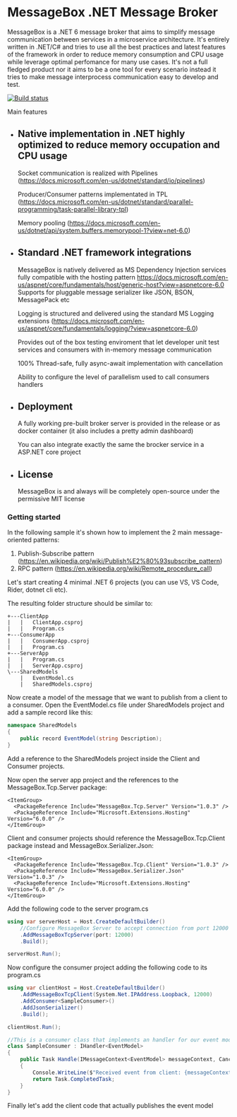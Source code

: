 # MessageBox .NET Message Broker
MessageBox is a .NET 6 message broker that aims to simplify message communication between services in a microservice architecture. 
It's entirely written in .NET/C# and tries to use all the best practices and latest features of the framework in order to reduce memory consumption and CPU usage while leverage optimal perfomance for many use cases. 
It's not a full fledged product nor it aims to be a one tool for every scenario instead it tries to make message interprocess communication easy to develop and test.

[![Build status](https://ci.appveyor.com/api/projects/status/dkyae4p5jagnu3k4?svg=true)](https://ci.appveyor.com/project/adospace/message-box)

Main features
- ## Native implementation in .NET highly optimized to reduce memory occupation and CPU usage
  Socket communication is realized with Pipelines (https://docs.microsoft.com/en-us/dotnet/standard/io/pipelines)
  
  Producer/Consumer patterns implementated in TPL (https://docs.microsoft.com/en-us/dotnet/standard/parallel-programming/task-parallel-library-tpl)
  
  Memory pooling (https://docs.microsoft.com/en-us/dotnet/api/system.buffers.memorypool-1?view=net-6.0)
  
- ## Standard .NET framework integrations
  MessageBox is natively delivered as MS Dependency Injection services fully compatible with the hosting pattern https://docs.microsoft.com/en-us/aspnet/core/fundamentals/host/generic-host?view=aspnetcore-6.0
  Supports for pluggable message serializer like JSON, BSON, MessagePack etc
  
  Logging is structured and delivered using the standard MS Logging extensions (https://docs.microsoft.com/en-us/aspnet/core/fundamentals/logging/?view=aspnetcore-6.0)
  
  Provides out of the box testing enviroment that let developer unit test services and consumers with in-memory message communication
  
  100% Thread-safe, fully async-await implementation with cancellation
  
  Ability to configure the level of parallelism used to call consumers handlers

- ## Deployment
  A fully working pre-built broker server is provided in the release or as docker container (it also includes a pretty admin dashboard)
  
  You can also integrate exactly the same the brocker service in a ASP.NET core project
  
- ## License
  MessageBox is and always will be completely open-source under the permissive MIT license
  

### Getting started
In the following sample it's shown how to implement the 2 main message-oriented patterns:

1. Publish-Subscribe pattern (https://en.wikipedia.org/wiki/Publish%E2%80%93subscribe_pattern)
2. RPC pattern (https://en.wikipedia.org/wiki/Remote_procedure_call)

Let's start creating 4 minimal .NET 6 projects (you can use VS, VS Code, Rider, dotnet cli etc).

The resulting folder structure should be similar to:
```
+---ClientApp
|   |   ClientApp.csproj
|   |   Program.cs
+---ConsumerApp
|   |   ConsumerApp.csproj
|   |   Program.cs
+---ServerApp
|   |   Program.cs
|   |   ServerApp.csproj
\---SharedModels
    |   EventModel.cs
    |   SharedModels.csproj
```

Now create a model of the message that we want to publish from a client to a consumer. Open the EventModel.cs file under SharedModels project and add a sample record like this:
```c#
namespace SharedModels
{
    public record EventModel(string Description);
}
```

Add a reference to the SharedModels project inside the Client and Consumer projects.

Now open the server app project and the references to the MessageBox.Tcp.Server package:
```
<ItemGroup>
  <PackageReference Include="MessageBox.Tcp.Server" Version="1.0.3" />
  <PackageReference Include="Microsoft.Extensions.Hosting" Version="6.0.0" />
</ItemGroup>
```

Client and consumer projects should reference the MessageBox.Tcp.Client package instead and MessageBox.Serializer.Json:
```
<ItemGroup>
  <PackageReference Include="MessageBox.Tcp.Client" Version="1.0.3" />
  <PackageReference Include="MessageBox.Serializer.Json" Version="1.0.3" />
  <PackageReference Include="Microsoft.Extensions.Hosting" Version="6.0.0" />
</ItemGroup>
```

Add the following code to the server program.cs
```c#
using var serverHost = Host.CreateDefaultBuilder()
    //Configure MessageBox Server to accept connection from port 12000
    .AddMessageBoxTcpServer(port: 12000)
    .Build();

serverHost.Run();
```

Now configure the consumer project adding the following code to its program.cs
```c#
using var clientHost = Host.CreateDefaultBuilder()
    .AddMessageBoxTcpClient(System.Net.IPAddress.Loopback, 12000)
    .AddConsumer<SampleConsumer>()
    .AddJsonSerializer()
    .Build();

clientHost.Run();

//This is a consumer class that implements an handler for our event model
class SampleConsumer : IHandler<EventModel>
{
    public Task Handle(IMessageContext<EventModel> messageContext, CancellationToken cancellationToken = default)
    {
        Console.WriteLine($"Received event from client: {messageContext.Model.Description}");
        return Task.CompletedTask;
    }
}
```
Finally let's add the client code that actually publishes the event model
```c#
```


